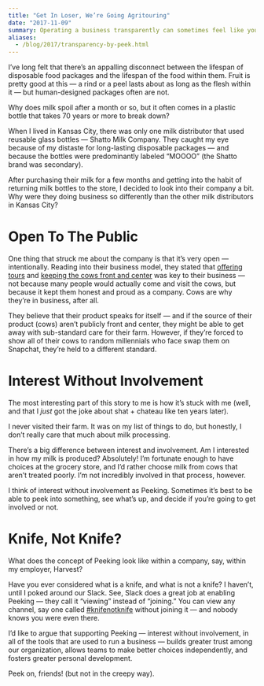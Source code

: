 ```yaml
---
title: "Get In Loser, We’re Going Agritouring"
date: "2017-11-09"
summary: Operating a business transparently can sometimes feel like you’ve got too many cooks in the kitchen — and design by committee rarely results in quality. There’s a big difference between being interested in something and being involved in something — and walking that line can result in openness without a loss in focus.
aliases:
  - /blog/2017/transparency-by-peek.html
---
```


I’ve long felt that there’s an appalling disconnect between the lifespan of disposable food packages and the lifespan of the food within them. Fruit is pretty good at this — a rind or a peel lasts about as long as the flesh within it — but human-designed packages often are not.

Why does milk spoil after a month or so, but it often comes in a plastic bottle that takes 70 years or more to break down?

When I lived in Kansas City, there was only one milk distributor that used reusable glass bottles — Shatto Milk Company. They caught my eye because of my distaste for long-lasting disposable packages — and because the bottles were predominantly labeled “MOOOO” (the Shatto brand was secondary).

After purchasing their milk for a few months and getting into the habit of returning milk bottles to the store, I decided to look into their company a bit. Why were they doing business so differently than the other milk distributors in Kansas City?

# Open To The Public

One thing that struck me about the company is that it’s very open — intentionally. Reading into their business model, they stated that [offering tours](http://shattomilk.com/events-tours/) and [keeping the cows front and center](https://www.instagram.com/p/BX-hwTHhFku/) was key to their business — not because many people would actually come and visit the cows, but because it kept them honest and proud as a company. Cows are why they’re in business, after all.

They believe that their product speaks for itself — and if the source of their product (cows) aren’t publicly front and center, they might be able to get away with sub-standard care for their farm. However, if they’re forced to show all of their cows to random millennials who face swap them on Snapchat, they’re held to a different standard.

# Interest Without Involvement

The most interesting part of this story to me is how it’s stuck with me (well, and that I _just_ got the joke about shat + chateau like ten years later).

I never visited their farm. It was on my list of things to do, but honestly, I don’t really care that much about milk processing.

There’s a big difference between interest and involvement. Am I interested in how my milk is produced? Absolutely! I’m fortunate enough to have choices at the grocery store, and I’d rather choose milk from cows that aren’t treated poorly. I’m not incredibly involved in that process, however.

I think of interest without involvement as Peeking. Sometimes it’s best to be able to peek into something, see what’s up, and decide if you’re going to get involved or not.

# Knife, Not Knife?

What does the concept of Peeking look like within a company, say, within my employer, Harvest?

Have you ever considered what is a knife, and what is not a knife? I haven’t, until I poked around our Slack. See, Slack does a great job at enabling Peeking — they call it “viewing” instead of “joining.” You can view any channel, say one called [#knifenotknife](peeking-knifenotknife.png) without joining it — and nobody knows you were even there.

I’d like to argue that supporting Peeking — interest without involvement, in all of the tools that are used to run a business — builds greater trust among our organization, allows teams to make better choices independently, and fosters greater personal development.

Peek on, friends! (but not in the creepy way).
